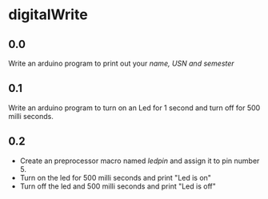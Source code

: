 # digitalWrite

## 0.0

Write an arduino program to print out your *name, USN and semester*

## 0.1

Write an arduino program to turn on an Led for 1 second and turn off for 500 milli seconds.

## 0.2

- Create an preprocessor macro named *ledpin* and assign it to pin number 5.
- Turn on the led for 500 milli seconds and print "Led is on"
- Turn off the led and 500 milli seconds and print "Led is off"

